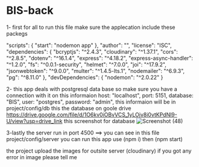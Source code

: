 # BIS-back
1- first for all to run this file make sure the applecation include these packegs

  "scripts": {
    "start": "nodemon app"
  },
  "author": "",
  "license": "ISC",
  "dependencies": {
    "bcryptjs": "^2.4.3",
    "cloudinary": "^1.37.1",
    "cors": "^2.8.5",
    "dotenv": "^16.1.4",
    "express": "^4.18.2",
    "express-async-handler": "^1.2.0",
    "fs": "^0.0.1-security",
    "helmet": "^7.0.0",
    "joi": "^17.9.2",
    "jsonwebtoken": "^9.0.0",
    "multer": "^1.4.5-lts.1",
    "nodemailer": "^6.9.3",
    "pg": "^8.11.0"
  },
  "devDependencies": {
    "nodemon": "^2.0.22"
  }

  2- this app deals with postgresql data base so make sure you have a connection with it on this informaion
  host: "localhost",
  port: 5151,
  database: "BIS",
  user: "postgres",
  password: "admin",
  this informaion will be in project/config/db
  this the database on goole drive https://drive.google.com/file/d/1O6kv0iOBvVCS_1yLOjv8i0vtKPdNl9-U/view?usp=drive_link
  this screenshot for database ![Screenshot (48)](https://github.com/Zeyad-AL-Saifi/BIS-back/assets/90261049/22a291c2-4fdf-4083-a9c2-a58f483a8bfe)


  3-lastly
  the server run in port 4500 ==> you can see in this file project/config/server
  you can run this app use (npm i) then  (npm start)


  the project upload the images for outsite server (cloudinary)
  if you got any error in image please tell me 
